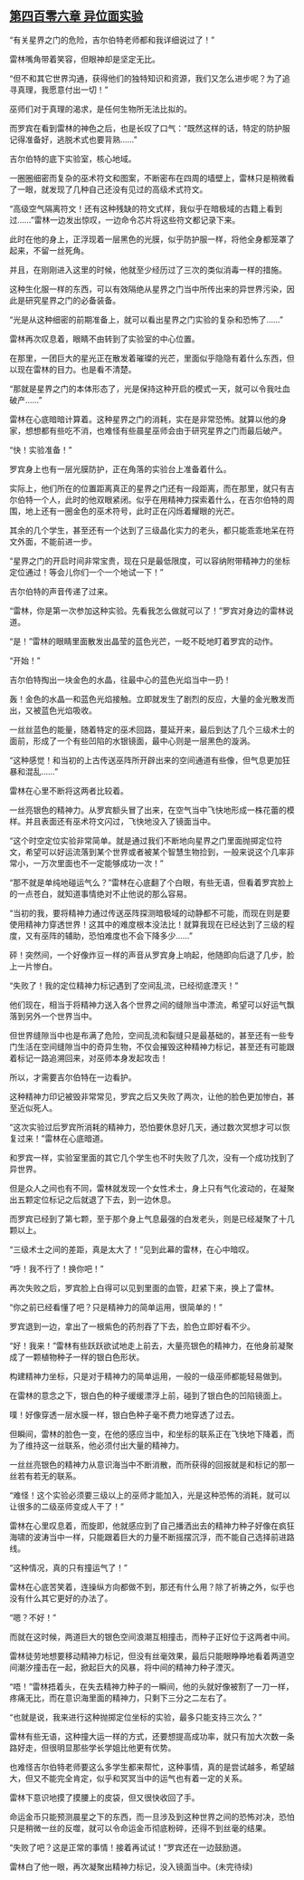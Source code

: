 ## [第四百零六章 异位面实验](https://www.xxbiquge.com/11_11222/8910509.html)


  “有关星界之门的危险，吉尔伯特老师都和我详细说过了！”

  雷林嘴角带着笑容，但眼神却是坚定无比。

  “但不和其它世界沟通，获得他们的独特知识和资源，我们又怎么进步呢？为了追寻真理，我愿意付出一切！”

  巫师们对于真理的渴求，是任何生物所无法比拟的。

  而罗宾在看到雷林的神色之后，也是长叹了口气：“既然这样的话，特定的防护服记得准备好，逃脱术式也要背熟……”

  吉尔伯特的底下实验室，核心地域。

  一圈圈细密而复杂的巫术符文和图案，不断密布在四周的墙壁上，雷林只是稍微看了一眼，就发现了几种自己还没有见过的高级术式符文。

  “高级空气隔离符文！还有这种残缺的符文式样，我似乎在暗极域的古籍上看到过……”雷林一边发出惊叹，一边命令芯片将这些符文都记录下来。

  此时在他的身上，正浮现着一层黑色的光膜，似乎防护服一样，将他全身都笼罩了起来，不留一丝死角。

  并且，在刚刚进入这里的时候，他就至少经历过了三次的类似消毒一样的措施。

  这种生化服一样的东西，可以有效隔绝从星界之门当中所传出来的异世界污染，因此是研究星界之门的必备装备。

  “光是从这种细密的前期准备上，就可以看出星界之门实验的复杂和恐怖了……”

  雷林再次叹息着，眼睛不由转到了实验室的中心位置。

  在那里，一团巨大的星光正在散发着璀璨的光芒，里面似乎隐隐有着什么东西，但以现在雷林的目力。也是看不清楚。

  “那就是星界之门的本体形态了，光是保持这种开启的模式一天，就可以令我吐血破产……”

  雷林在心底暗暗计算着。这种星界之门的消耗，实在是非常恐怖。就算以他的身家，想想都有些吃不消，也难怪有些晨星巫师会由于研究星界之门而最后破产。

  “快！实验准备！”

  罗宾身上也有一层光膜防护，正在角落的实验台上准备着什么。

  实际上，他们所在的位置距离真正的星界之门还有一段距离，而在那里，就只有吉尔伯特一个人，此时的他双眼紧闭。似乎在用精神力探索着什么，在吉尔伯特的周围，地上还有一圈金色的巫术符号，此时正在闪烁着耀眼的光芒。

  其余的几个学生，甚至还有一个达到了三级晶化实力的老头，都只能乖乖地呆在符文外面，不能前进一步。

  “星界之门的开启时间非常宝贵，现在只是最低限度，可以容纳附带精神力的坐标定位通过！等会儿你们一个一个地试一下！”

  吉尔伯特的声音传递了过来。

  “雷林，你是第一次参加这种实验。先看我怎么做就可以了！”罗宾对身边的雷林说道。

  “是！”雷林的眼睛里面散发出晶莹的蓝色光芒，一眨不眨地盯着罗宾的动作。

  “开始！”

  吉尔伯特掏出一块金色的水晶，往最中心的蓝色光焰当中一扔！

  轰！金色的水晶一和蓝色光焰接触。立即就发生了剧烈的反应，大量的金光散发而出，又被蓝色光焰吸收。

  一丝丝蓝色的能量，随着特定的巫术回路，蔓延开来，最后到达了几个三级术士的面前，形成了一个有些凹陷的水银镜面，最中心则是一层黑色的漩涡。

  “这种感觉！和当初的上古传送巫阵所开辟出来的空间通道有些像，但气息更加狂暴和混乱……”

  雷林在心里不断将这两者比较着。

  一丝亮银色的精神力。从罗宾额头冒了出来，在空气当中飞快地形成一株花蕾的模样。并且表面还有巫术符文闪过，飞快地没入了镜面当中。

  “这个时空定位实验非常简单。就是通过我们不断地向星界之门里面抛掷定位符文，希望可以好运流落到某个世界或者被某个智慧生物捡到，一般来说这个几率非常小，一万次里面也不一定能够成功一次！”

  “那不就是单纯地碰运气么？”雷林在心底翻了个白眼，有些无语，但看着罗宾脸上的一点苍白，就知道事情绝对不止他说的那么容易。

  “当初的我，要将精神力通过传送巫阵探测暗极域的动静都不可能，而现在则是要使用精神力穿透世界！这其中的难度根本没法比！就算我现在已经达到了三级的程度，又有巫阵的辅助，恐怕难度也不会下降多少……”

  砰！突然间，一个好像炸豆一样的声音从罗宾身上响起，他随即向后退了几步，脸上一片惨白。

  “失败了！我的定位精神力标记遇到了空间乱流，已经彻底湮灭！”

  他们现在，相当于将精神力送入各个世界之间的缝隙当中漂流，希望可以好运气飘落到另外一个世界当中。

  但世界缝隙当中也是布满了危险，空间乱流和裂缝只是最基础的，甚至还有一些专门生活在空间缝隙当中的奇异生物，不仅会摧毁这种精神力标记，甚至还有可能跟着标记一路追溯回来，对巫师本身发起攻击！

  所以，才需要吉尔伯特在一边看护。

  这种精神力印记被毁非常常见，罗宾之后又失败了两次，让他的脸色更加惨白，甚至近似死人。

  “这次实验过后罗宾所消耗的精神力，恐怕要休息好几天，通过数次冥想才可以恢复过来！”雷林在心底暗道。

  和罗宾一样，实验室里面的其它几个学生也不时失败了几次，没有一个成功找到了异世界。

  但是众人之间也有不同，雷林就发现一个女性术士，身上只有气化波动的，在凝聚出五颗定位标记之后就退了下去，到一边休息。

  而罗宾已经到了第七颗，至于那个身上气息最强的白发老头，则是已经凝聚了十几颗以上。

  “三级术士之间的差距，真是太大了！”见到此幕的雷林，在心中暗叹。

  “呼！我不行了！换你吧！”

  再次失败之后，罗宾脸上白得可以见到里面的血管，赶紧下来，换上了雷林。

  “你之前已经看懂了吧？只是精神力的简单运用，很简单的！”

  罗宾退到一边，拿出了一根紫色的药剂吞了下去，脸色立即好看不少。

  “好！我来！”雷林有些跃跃欲试地走上前去，大量亮银色的精神力，在他身前凝聚成了一颗植物种子一样的银白色形状。

  构建精神力坐标，只是对于精神力的简单运用，一般的一级巫师都能轻易做到。

  在雷林的意念之下，银白色的种子缓缓漂浮上前，碰到了银白色的凹陷镜面上。

  噗！好像穿透一层水膜一样，银白色种子毫不费力地穿透了过去。

  但瞬间，雷林的脸色一变，在他的感应当中，和坐标的联系正在飞快地下降着，而为了维持这一丝联系，他必须付出大量的精神力。

  一丝丝亮银色的精神力从意识海当中不断消散，而所获得的回报就是和标记的那一丝若有若无的联系。

  “难怪！这个实验必须要三级以上的巫师才能加入，光是这种恐怖的消耗，就可以让很多的二级巫师变成人干了！”

  雷林在心里叹息着，而旋即，他就感应到了自己播洒出去的精神力种子好像在疯狂海啸的波涛当中一样，只能跟着巨大的力量不断摇摆沉浮，而不能自己选择前进路线。

  “这种情况，真的只有撞运气了！”

  雷林在心底苦笑着，连操纵方向都做不到，那还有什么用？除了祈祷之外，似乎也没有什么其它更好的办法了。

  “嗯？不好！”

  而就在这时候，两道巨大的银色空间浪潮互相撞击，而种子正好位于这两者中间。

  雷林徒劳地想要移动精神力标记，但没有丝毫效果，最后只能眼睁睁地看着两道空间潮汐撞击在一起，掀起巨大的风暴，将中间的精神力种子湮灭。

  “唔！”雷林捂着头，在失去精神力种子的一瞬间，他的头就好像被割了一刀一样，疼痛无比，而在意识海里面的精神力，只剩下三分之二左右了。

  “也就是说，我来进行这种抛掷定位坐标的实验，最多只能支持三次么？”

  雷林有些无语，这种撞大运一样的方式，还要想提高成功率，就只有加大次数一条路好走，但很明显那些学长学姐比他更有优势。

  也难怪吉尔伯特老师要这么多学生都来帮忙，这种事情，真的是尝试越多，希望越大，但又不能完全肯定，似乎和冥冥当中的运气也有着一定的关系。

  雷林下意识地摸了摸腰上的皮袋，但又很快收回了手。

  命运金币只能预测晨星之下的东西，而一旦涉及到这种世界之间的恐怖对决，恐怕只是稍微一丝的反噬，就可以令命运金币彻底粉碎，还得不到丝毫的结果。

  “失败了吧？这是正常的事情！接着再试试！”罗宾还在一边鼓励道。

  雷林白了他一眼，再次凝聚出精神力标记，没入镜面当中。(未完待续)
